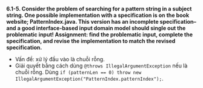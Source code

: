 **6.1-5. Consider the problem of searching for a pattern string in a subject string. One possible implementation with a specification is on the book website; PatternIndex.java. This version has an incomplete specification–and a good interface-based input domain model should single out the problematic input! Assignment: find the problematic input, complete the specification, and revise the implementation to match the revised specification.**

- Vấn đề: xử lý đầu vào là chuỗi rỗng.
- Giải quyết bằng cách dùng ```@throws IllegalArgumentException``` nếu là chuỗi rỗng. Dùng ```if (patternLen == 0) throw new IllegalArgumentException("PatternIndex.patternIndex");```.
